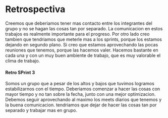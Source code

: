 <h1>Retrospectiva</h1>
<div> Creemos que deberiamos tener mas contacto entre los integrantes del grupo y no se hagan las cosas tan por separado. La comunicacion en estos trabajos es realmente importante para el progreso. Por otro lado creo tambien que tendriamos que meterle mas a los sprints, porque los estamos dejando en segundo plano. Si creo que estamos aprovechando las pocas reuniones que tenemos, porque las hacemos valer. Hacemos bastante en cada una y con un muy buen ambiente de trabajo, que es muy valorable el clima de trabajo.
</div>

<h4>Retro SPrint 3</h4>
<div> Somos un grupo que a pesar de los altos y bajos que tuvimos logramos estabilizarnos con el tiempo. Deberiamos comenzar a hacer las cosas con mayor tiempo y no tan sobre la fecha, junto con una mejor optimizacion. Debemos seguir aprovechando al maximo los meets diarios que tenemos y la buena comunicacion. tendriamos que dejar de hacer las cosas tan por separado y trabajar mas en grupo. </div>